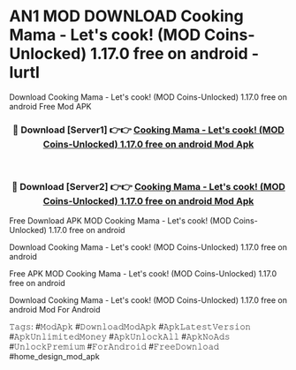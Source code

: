 # AN1 MOD DOWNLOAD Cooking Mama - Let's cook! (MOD Сoins-Unlocked) 1.17.0 free on android - lurtl
Download Cooking Mama - Let's cook! (MOD Сoins-Unlocked) 1.17.0 free on android Free Mod APK

<div align="center">
<h3>🔴 Download [Server1] 👉👉 <a href="https://apk-comot.site?title=Cooking_Mama_-_Let's_cook!_(MOD_Сoins-Unlocked)_1.17.0_free_on_android">Cooking Mama - Let's cook! (MOD Сoins-Unlocked) 1.17.0 free on android Mod Apk</a></h3><br>

<h3>🔴 Download [Server2] 👉👉 <a href="https://apk-comot.site?title=Cooking_Mama_-_Let's_cook!_(MOD_Сoins-Unlocked)_1.17.0_free_on_android">Cooking Mama - Let's cook! (MOD Сoins-Unlocked) 1.17.0 free on android Mod Apk</a></h3>
</div>


Free Download APK MOD Cooking Mama - Let's cook! (MOD Сoins-Unlocked) 1.17.0 free on android

Download Cooking Mama - Let's cook! (MOD Сoins-Unlocked) 1.17.0 free on android 

Free APK MOD Cooking Mama - Let's cook! (MOD Сoins-Unlocked) 1.17.0 free on android 

Download Cooking Mama - Let's cook! (MOD Сoins-Unlocked) 1.17.0 free on android Mod For Android

𝚃𝚊𝚐𝚜: #𝙼𝚘𝚍𝙰𝚙𝚔 #𝙳𝚘𝚠𝚗𝚕𝚘𝚊𝚍𝙼𝚘𝚍𝙰𝚙𝚔 #𝙰𝚙𝚔𝙻𝚊𝚝𝚎𝚜𝚝𝚅𝚎𝚛𝚜𝚒𝚘𝚗 #𝙰𝚙𝚔𝚄𝚗𝚕𝚒𝚖𝚒𝚝𝚎𝚍𝙼𝚘𝚗𝚎𝚢 #𝙰𝚙𝚔𝚄𝚗𝚕𝚘𝚌𝚔𝙰𝚕𝚕 #𝙰𝚙𝚔𝙽𝚘𝙰𝚍𝚜 #𝚄𝚗𝚕𝚘𝚌𝚔𝙿𝚛𝚎𝚖𝚒𝚞𝚖 #𝙵𝚘𝚛𝙰𝚗𝚍𝚛𝚘𝚒𝚍 #𝙵𝚛𝚎𝚎𝙳𝚘𝚠𝚗𝚕𝚘𝚊𝚍 #home_design_mod_apk